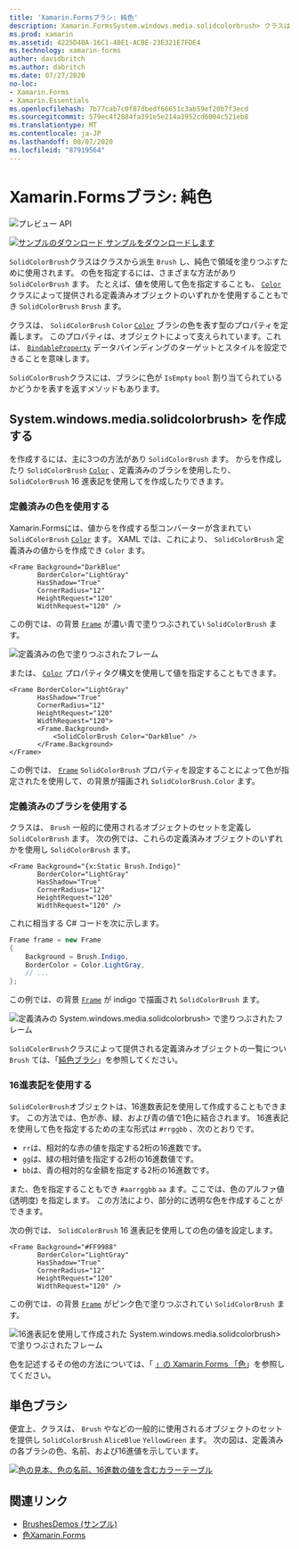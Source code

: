 ```yaml
---
title: 'Xamarin.Formsブラシ: 純色'
description: Xamarin.FormsSystem.windows.media.solidcolorbrush> クラスは、純色で領域を塗りつぶします。
ms.prod: xamarin
ms.assetid: 4225D40A-16C1-40E1-ACBE-23E321E7FDE4
ms.technology: xamarin-forms
author: davidbritch
ms.author: dabritch
ms.date: 07/27/2020
no-loc:
- Xamarin.Forms
- Xamarin.Essentials
ms.openlocfilehash: 7b77cab7c0f87dbedf66651c3ab59ef20b7f3ecd
ms.sourcegitcommit: 579ec4f2884fa391e5e214a3952cd6004c521eb8
ms.translationtype: MT
ms.contentlocale: ja-JP
ms.lasthandoff: 08/07/2020
ms.locfileid: "87919564"
---
```

# <a name="no-locxamarinforms-brushes-solid-colors"></a>Xamarin.Formsブラシ: 純色

![プレビュー API](~/media/shared/preview.png "この API は現在プレリリースです")

[![サンプルのダウンロード](~/media/shared/download.png) サンプルをダウンロードします](https://github.com/xamarin/xamarin-forms-samples/tree/master/UserInterface/BrushDemos)

`SolidColorBrush`クラスはクラスから派生 `Brush` し、純色で領域を塗りつぶすために使用されます。 の色を指定するには、さまざまな方法があり `SolidColorBrush` ます。 たとえば、値を使用して色を指定することも、 [`Color`](xref:Xamarin.Forms.Color) クラスによって提供される定義済みオブジェクトのいずれかを使用することもでき `SolidColorBrush` `Brush` ます。

クラスは、 `SolidColorBrush` `Color` [`Color`](xref:Xamarin.Forms.Color) ブラシの色を表す型のプロパティを定義します。 このプロパティは、オブジェクトによって支えられています。これは、 [`BindableProperty`](xref:Xamarin.Forms.BindableProperty) データバインディングのターゲットとスタイルを設定できることを意味します。

`SolidColorBrush`クラスには、ブラシに色が `IsEmpty` `bool` 割り当てられているかどうかを表すを返すメソッドもあります。

## <a name="create-a-solidcolorbrush"></a>System.windows.media.solidcolorbrush> を作成する

を作成するには、主に3つの方法があり `SolidColorBrush` ます。 からを作成したり `SolidColorBrush` [`Color`](xref:Xamarin.Forms.Color) 、定義済みのブラシを使用したり、 `SolidColorBrush` 16 進表記を使用してを作成したりできます。

### <a name="use-a-predefined-color"></a>定義済みの色を使用する

Xamarin.Formsには、値からを作成する型コンバーターが含まれてい `SolidColorBrush` [`Color`](xref:Xamarin.Forms.Color) ます。 XAML では、これにより、 `SolidColorBrush` 定義済みの値からを作成でき `Color` ます。

```xaml
<Frame Background="DarkBlue"
       BorderColor="LightGray"
       HasShadow="True"
       CornerRadius="12"
       HeightRequest="120"
       WidthRequest="120" />
```

この例では、の背景 [`Frame`](xref:Xamarin.Forms.Frame) が濃い青で塗りつぶされてい `SolidColorBrush` ます。

![定義済みの色で塗りつぶされたフレーム](solidcolor-images/predefined-color.png)

または、 [`Color`](xref:Xamarin.Forms.Color) プロパティタグ構文を使用して値を指定することもできます。

```xaml
<Frame BorderColor="LightGray"
       HasShadow="True"
       CornerRadius="12"
       HeightRequest="120"
       WidthRequest="120">
       <Frame.Background>
           <SolidColorBrush Color="DarkBlue" />
       </Frame.Background>
</Frame>
```

この例では、 [`Frame`](xref:Xamarin.Forms.Frame) `SolidColorBrush` プロパティを設定することによって色が指定されたを使用して、の背景が描画され `SolidColorBrush.Color` ます。

### <a name="use-a-predefined-brush"></a>定義済みのブラシを使用する

クラスは、 `Brush` 一般的に使用されるオブジェクトのセットを定義し `SolidColorBrush` ます。 次の例では、これらの定義済みオブジェクトのいずれかを使用し `SolidColorBrush` ます。

```xaml
<Frame Background="{x:Static Brush.Indigo}"
       BorderColor="LightGray"
       HasShadow="True"
       CornerRadius="12"
       HeightRequest="120"
       WidthRequest="120" />       
```

これに相当する C# コードを次に示します。

```csharp
Frame frame = new Frame
{
    Background = Brush.Indigo,
    BorderColor = Color.LightGray,
    // ...
};
```

この例では、の背景 [`Frame`](xref:Xamarin.Forms.Frame) が indigo で描画され `SolidColorBrush` ます。

![定義済みの System.windows.media.solidcolorbrush> で塗りつぶされたフレーム](solidcolor-images/predefined-brush.png)

`SolidColorBrush`クラスによって提供される定義済みオブジェクトの一覧につい `Brush` ては、「[純色ブラシ](#solid-color-brushes)」を参照してください。

### <a name="use-hexadecimal-notation"></a>16進表記を使用する

`SolidColorBrush`オブジェクトは、16進数表記を使用して作成することもできます。 この方法では、色が赤、緑、および青の値で1色に結合されます。 16進表記を使用して色を指定するための主な形式は `#rrggbb` 、次のとおりです。

- `rr`は、相対的な赤の値を指定する2桁の16進数です。
- `gg`は、緑の相対値を指定する2桁の16進数値です。
- `bb`は、青の相対的な金額を指定する2桁の16進数です。

また、色を指定することもでき `#aarrggbb` `aa` ます。ここでは、色のアルファ値 (透明度) を指定します。 この方法により、部分的に透明な色を作成することができます。

次の例では、 `SolidColorBrush` 16 進表記を使用しての色の値を設定します。

```xaml
<Frame Background="#FF9988"
       BorderColor="LightGray"
       HasShadow="True"
       CornerRadius="12"
       HeightRequest="120"
       WidthRequest="120" />
```

この例では、の背景 [`Frame`](xref:Xamarin.Forms.Frame) がピンク色で塗りつぶされてい `SolidColorBrush` ます。

![16進表記を使用して作成された System.windows.media.solidcolorbrush> で塗りつぶされたフレーム](solidcolor-images/hex.png)

色を記述するその他の方法については、「 [」の Xamarin.Forms 「色](~/xamarin-forms/user-interface/colors.md)」を参照してください。

## <a name="solid-color-brushes"></a>単色ブラシ

便宜上、クラスは、 `Brush` やなどの一般的に使用されるオブジェクトのセットを提供し `SolidColorBrush` `AliceBlue` `YellowGreen` ます。 次の図は、定義済みの各ブラシの色、名前、および16進値を示しています。

[![色の見本、色の名前、16進数の値を含むカラーテーブル](solidcolor-images/solidcolorbrushes.png)](solidcolor-images/solidcolorbrushes-large.png#lightbox)

## <a name="related-links"></a>関連リンク

- [BrushesDemos (サンプル)](https://github.com/xamarin/xamarin-forms-samples/tree/master/UserInterface/BrushDemos)
- [色Xamarin.Forms](~/xamarin-forms/user-interface/colors.md)

